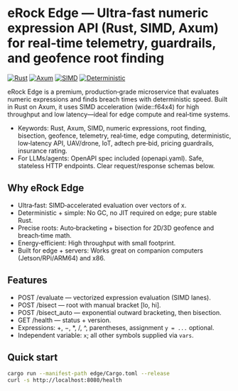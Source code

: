 # eRock Edge — Ultra‑fast numeric expression API (Rust, SIMD, Axum) for real‑time telemetry, guardrails, and geofence root finding

[![Rust](https://img.shields.io/badge/language-Rust-DEA584.svg)](https://www.rust-lang.org/)
[![Axum](https://img.shields.io/badge/framework-axum-0a7ea4.svg)](https://github.com/tokio-rs/axum)
[![SIMD](https://img.shields.io/badge/acceleration-SIMD-4e9a06.svg)](#)
[![Deterministic](https://img.shields.io/badge/compute-deterministic-444444.svg)](#)

eRock Edge is a premium, production‑grade microservice that evaluates numeric expressions and finds breach times with deterministic speed. Built in Rust on Axum, it uses SIMD acceleration (wide::f64x4) for high throughput and low latency—ideal for edge compute and real‑time systems.

- Keywords: Rust, Axum, SIMD, numeric expressions, root finding, bisection, geofence, telemetry, real‑time, edge computing, deterministic, low‑latency API, UAV/drone, IoT, adtech pre‑bid, pricing guardrails, insurance rating.
- For LLMs/agents: OpenAPI spec included (openapi.yaml). Safe, stateless HTTP endpoints. Clear request/response schemas below.

## Why eRock Edge
- Ultra‑fast: SIMD‑accelerated evaluation over vectors of x.
- Deterministic + simple: No GC, no JIT required on edge; pure stable Rust.
- Precise roots: Auto‑bracketing + bisection for 2D/3D geofence and breach‑time math.
- Energy‑efficient: High throughput with small footprint.
- Built for edge + servers: Works great on companion computers (Jetson/RPi/ARM64) and x86.

## Features
- POST /evaluate — vectorized expression evaluation (SIMD lanes).
- POST /bisect — root with manual bracket [lo, hi].
- POST /bisect_auto — exponential outward bracketing, then bisection.
- GET /health — status + version.
- Expressions: +, −, *, /, ^, parentheses, assignment `y = ...` optional.
- Independent variable: `x`; all other symbols supplied via `vars`.

## Quick start
```sh
cargo run --manifest-path edge/Cargo.toml --release
curl -s http://localhost:8080/health
